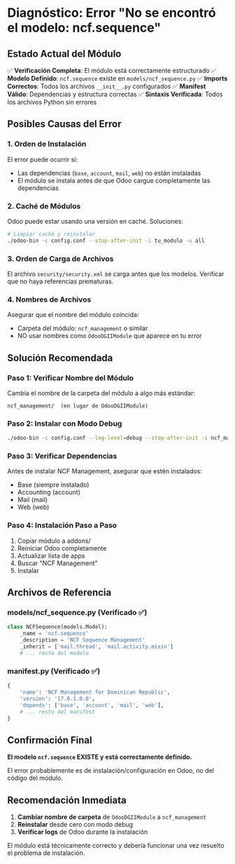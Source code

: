 # Diagnóstico: Error "No se encontró el modelo: ncf.sequence"

## Estado Actual del Módulo

✅ **Verificación Completa**: El módulo está correctamente estructurado
✅ **Modelo Definido**: `ncf.sequence` existe en `models/ncf_sequence.py`
✅ **Imports Correctos**: Todos los archivos `__init__.py` configurados
✅ **Manifest Válido**: Dependencias y estructura correctas
✅ **Sintaxis Verificada**: Todos los archivos Python sin errores

## Posibles Causas del Error

### 1. Orden de Instalación
El error puede ocurrir si:
- Las dependencias (`base`, `account`, `mail`, `web`) no están instaladas
- El módulo se instala antes de que Odoo cargue completamente las dependencias

### 2. Caché de Módulos
Odoo puede estar usando una versión en caché. Soluciones:
```bash
# Limpiar caché y reinstalar
./odoo-bin -c config.conf --stop-after-init -i tu_modulo -u all
```

### 3. Orden de Carga de Archivos
El archivo `security/security.xml` se carga antes que los modelos. Verificar que no haya referencias prematuras.

### 4. Nombres de Archivos
Asegurar que el nombre del módulo coincida:
- Carpeta del módulo: `ncf_management` o similar
- NO usar nombres como `OdooDGIIModule` que aparece en tu error

## Solución Recomendada

### Paso 1: Verificar Nombre del Módulo
Cambia el nombre de la carpeta del módulo a algo más estándar:
```
ncf_management/  (en lugar de OdooDGIIModule)
```

### Paso 2: Instalar con Modo Debug
```bash
./odoo-bin -c config.conf --log-level=debug --stop-after-init -i ncf_management
```

### Paso 3: Verificar Dependencias
Antes de instalar NCF Management, asegurar que estén instalados:
- Base (siempre instalado)
- Accounting (account)
- Mail (mail) 
- Web (web)

### Paso 4: Instalación Paso a Paso
1. Copiar módulo a addons/
2. Reiniciar Odoo completamente
3. Actualizar lista de apps
4. Buscar "NCF Management"
5. Instalar

## Archivos de Referencia

### models/ncf_sequence.py (Verificado ✅)
```python
class NCFSequence(models.Model):
    _name = 'ncf.sequence'
    _description = 'NCF Sequence Management'
    _inherit = ['mail.thread', 'mail.activity.mixin']
    # ... resto del modelo
```

### __manifest__.py (Verificado ✅)
```python
{
    'name': 'NCF Management for Dominican Republic',
    'version': '17.0.1.0.0',
    'depends': ['base', 'account', 'mail', 'web'],
    # ... resto del manifest
}
```

## Confirmación Final

**El modelo `ncf.sequence` EXISTE y está correctamente definido.** 

El error probablemente es de instalación/configuración en Odoo, no del código del módulo.

## Recomendación Inmediata

1. **Cambiar nombre de carpeta** de `OdooDGIIModule` a `ncf_management`
2. **Reinstalar** desde cero con modo debug
3. **Verificar logs** de Odoo durante la instalación

El módulo está técnicamente correcto y debería funcionar una vez resuelto el problema de instalación.